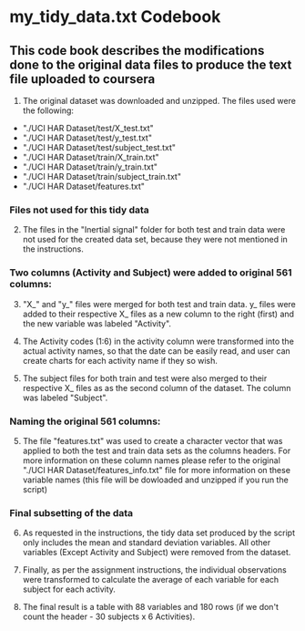 # my_tidy_data.txt Codebook

## This code book describes the modifications done to the original data files to produce the text file uploaded to coursera

1. The original dataset was downloaded and unzipped. The files used were the following:

* "./UCI HAR Dataset/test/X_test.txt"
* "./UCI HAR Dataset/test/y_test.txt"
* "./UCI HAR Dataset/test/subject_test.txt"
* "./UCI HAR Dataset/train/X_train.txt"
* "./UCI HAR Dataset/train/y_train.txt"
* "./UCI HAR Dataset/train/subject_train.txt"
* "./UCI HAR Dataset/features.txt"

### Files not used for this tidy data

2. The files in the "Inertial signal" folder for both test and train data were not used
for the created data set, because they were not mentioned in the instructions.

### Two columns (Activity and Subject) were added to original 561 columns:

3. "X_" and "y_" files were merged for both test and train data. y_ files were added to 
their respective X_ files as a new column to the right (first) and the new variable was 
labeled "Activity".

4. The Activity codes (1:6) in the activity column were transformed into the actual 
activity names, so that the date can be easily read, and user can create charts for each
activity name if they so wish. 

4. The subject files for both train and test were also merged to their respective X_ files 
as as the second column of the dataset. The column was labeled "Subject".

### Naming the original 561 columns:

5. The file "features.txt" was used to create a character vector that was applied to both 
the test and train data sets as the columns headers. For more information on these column 
names please refer to the original "./UCI HAR Dataset/features_info.txt" file for more 
information on these variable names (this file will be dowloaded and unzipped if you run 
the script)

### Final subsetting of the data

6. As requested in the instructions, the tidy data set produced by the script only 
includes the mean and standard deviation variables. All other variables (Except Activity 
and Subject) were removed from the dataset. 

7. Finally, as per the assignment instructions, the individual observations were transformed
to calculate the average of each variable for each subject for each activity. 

8. The final result is a table with 88 variables and 180 rows (if we don't count the 
header - 30 subjects x 6 Activities). 